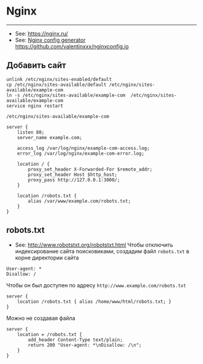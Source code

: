 # Nginx

----

- See: https://nginx.ru/
- See: [Nginx config generator](https://nginxconfig.io/) https://github.com/valentinxxx/nginxconfig.io

## Добавить сайт
```shell
unlink /etc/nginx/sites-enabled/default
cp /etc/nginx/sites-available/default /etc/nginx/sites-available/example-com
ln -s /etc/nginx/sites-available/example-com  /etc/nginx/sites-available/example-com
service nginx restart
```

`/etc/nginx/sites-available/example-com`
```nginx
server {
    listen 80;
    server_name example.com;

    access_log /var/log/nginx/example-com-access.log;
    error_log /var/log/nginx/example-com-error.log;

    location / {
        proxy_set_header X-Forwarded-For $remote_addr;
        proxy_set_header Host $http_host;
        proxy_pass http://127.0.0.1:3000/;
    }

    location /robots.txt {
        alias /var/www/example.com/robots.txt;
    }
}
```


## robots.txt
- See: http://www.robotstxt.org/robotstxt.html
Чтобы отключить индексирование сайта поисковиками, создадим файл `robots.txt`
в корне директории сайта
```
User-agent: *
Disallow: /
```

Чтобы он был доступен по адресу `http://www.example.com/robots.txt`
```nginx
server {
    location /robots.txt { alias /home/www/html/robots.txt; }
}
```

Можно не создавая файла
```nginx
server {
    location = /robots.txt {
        add_header Content-Type text/plain;
        return 200 "User-agent: *\nDisallow: /\n";
    }
}
```
